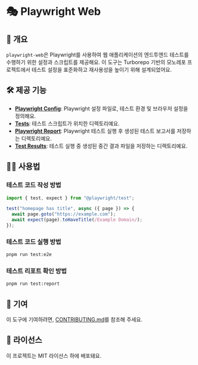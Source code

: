 # 🎭 Playwright Web

## 📖 개요
`playwright-web`은 Playwright를 사용하여 웹 애플리케이션의 엔드투엔드 테스트를 수행하기 위한 설정과 스크립트를 제공해요. 이 도구는 Turborepo 기반의 모노레포 프로젝트에서 테스트 설정을 표준화하고 재사용성을 높이기 위해 설계되었어요.

## 🛠️ 제공 기능
- **[Playwright Config](./playwright.config.ts)**: Playwright 설정 파일로, 테스트 환경 및 브라우저 설정을 정의해요.
- **[Tests](./tests/)**: 테스트 스크립트가 위치한 디렉토리예요.
- **[Playwright Report](./playwright-report/)**: Playwright 테스트 실행 후 생성된 테스트 보고서를 저장하는 디렉토리예요.
- **[Test Results](./test-results/)**: 테스트 실행 중 생성된 중간 결과 파일을 저장하는 디렉토리예요.

## 🧑‍💻 사용법

### 테스트 코드 작성 방법
```typescript
import { test, expect } from "@playwright/test";

test("homepage has title", async ({ page }) => {
  await page.goto("https://example.com");
  await expect(page).toHaveTitle(/Example Domain/);
});
```

### 테스트 코드 실행 방법
```bash
pnpm run test:e2e
```

### 테스트 리포트 확인 방법
```bash
pnpm run test:report
```

## 🤝 기여
이 도구에 기여하려면, [CONTRIBUTING.md](../CONTRIBUTING.md)를 참조해 주세요.

## 📜 라이선스
이 프로젝트는 MIT 라이선스 하에 배포돼요.